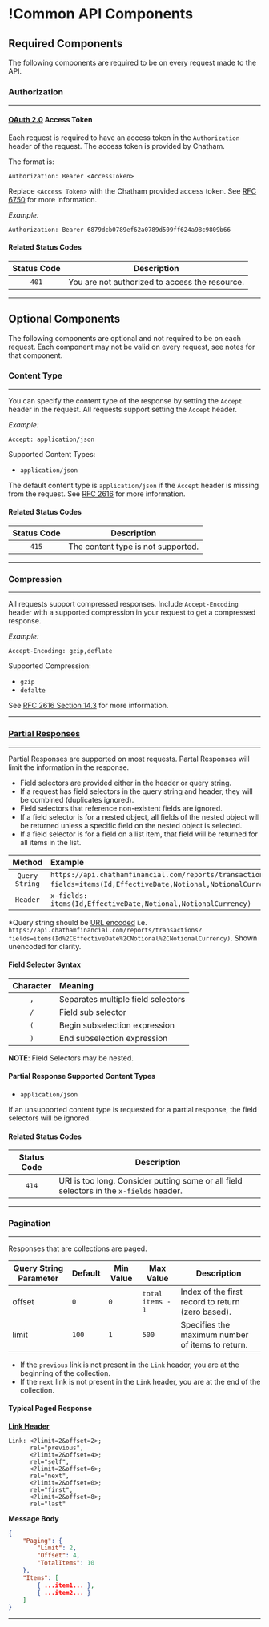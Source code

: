 !Common API Components
=======================

## Required Components
The following components are required to be on every request made to the API.

### Authorization
-----

#### **[OAuth 2.0](http://tools.ietf.org/html/rfc6749) Access Token**

Each request is required to have an access token in the `Authorization` header of the request. The access token is provided by Chatham.

The format is:

```text
Authorization: Bearer <AccessToken>
```

Replace `<Access Token>` with the Chatham provided access token. See [RFC 6750](http://tools.ietf.org/html/rfc6750) for more information.

*Example:*

```text
Authorization: Bearer 6879dcb0789ef62a0789d509ff624a98c9809b66
```
#### **Related Status Codes**

|  Status Code  | Description                                    |
| :-----------: | ---------------------------------------------- |
| `401`         | You are not authorized to access the resource. |

-----
## Optional Components
The following components are optional and not required to be on each request. Each component may not be valid on every request, see notes for that component.

### Content Type
-----
You can specify the content type of the response by setting the `Accept` header in the request. All requests support setting the `Accept` header.

*Example:*

```text
Accept: application/json
```

Supported Content Types:
* `application/json`

The default content type is `application/json` if the `Accept` header is missing from the request. See [RFC 2616](http://www.w3.org/Protocols/rfc2616/rfc2616-sec14.html) for more information.

#### **Related Status Codes**

|  Status Code  | Description                        |
| :-----------: | ---------------------------------- |
| `415`         | The content type is not supported. |

-----

### Compression

-----
All requests support compressed responses. Include `Accept-Encoding` header with a supported compression in your request to get a compressed response.

*Example:*

```text
Accept-Encoding: gzip,deflate
```

Supported Compression:

* `gzip`
* `defalte`

See [RFC 2616 Section 14.3](http://www.w3.org/Protocols/rfc2616/rfc2616-sec14.html#sec14.3) for more information.

-----

###  [Partial Responses](https://github.com/AnthonyCarl/ServiceStack.PartialResponse)

-----
Partial Responses are supported on most requests. Partal Responses will limit the information in the response. 

* Field selectors are provided either in the header or query string. 
* If a request has field selectors in the query string and header, they will be combined (duplicates ignored).
* Field selectors that reference non-existent fields are ignored.
* If a field selector is for a nested object, all fields of the nested object will be returned unless a specific field on the nested object is selected.
* If a field selector is for a field on a list item, that field will be returned for all items in the list.

| Method         | Example                                                                                                           |
|:--------------:|:------------------------------------------------------------------------------------------------------------------|
| `Query String` | `https://api.chathamfinancial.com/reports/transactions?fields=items(Id,EffectiveDate,Notional,NotionalCurrency)`* |
| `Header`       | `x-fields: items(Id,EffectiveDate,Notional,NotionalCurrency)`                                                     |
*Query string should be [URL encoded](http://meyerweb.com/eric/tools/dencoder/) i.e. `https://api.chathamfinancial.com/reports/transactions?fields=items(Id%2CEffectiveDate%2CNotional%2CNotionalCurrency)`. Shown unencoded for clarity.

#### **Field Selector Syntax**
| Character | Meaning                            |
|:---------:|:-----------------------------------|
| `,`       | Separates multiple field selectors |
| `/`       | Field sub selector                 |
| `(`       | Begin subselection expression      |
| `)`       | End subselection expression        |

**NOTE**: Field Selectors may be nested.

#### **Partial Response Supported Content Types**
* `application/json`

If an unsupported content type is requested for a partial response, the field selectors will be ignored.

#### **Related Status Codes**

|  Status Code  | Description                                                                             |
| :-----------: | --------------------------------------------------------------------------------------- |
| `414`         | URI is too long. Consider putting some or all field selectors in the `x-fields` header. |

-----

### Pagination
----
Responses that are collections are paged.

| Query String Parameter    | Default | Min Value | Max Value         | Description                                       |
| ------------------------- | ------- | --------- | ----------------- | ------------------------------------------------- |
| offset                    | `0`     | `0`       | `total items - 1` | Index of the first record to return (zero based). |
| limit                     | `100`   | `1`       | `500`             | Specifies the maximum number of items to return.  | 

* If the `previous` link is not present in the `Link` header, you are at the beginning of the collection.
* If the `next` link is not present in the `Link` header, you are at the end of the collection.

#### **Typical Paged Response**

**[Link Header](http://tools.ietf.org/html/rfc5988)**

```text
Link: <?limit=2&offset=2>;
      rel="previous",
      <?limit=2&offset=4>;
      rel="self",
      <?limit=2&offset=6>;
      rel="next",
      <?limit=2&offset=0>;
      rel="first",
      <?limit=2&offset=8>;
      rel="last"
```

**Message Body**

```json
{
    "Paging": {
        "Limit": 2,
        "Offset": 4,
        "TotalItems": 10
    },
    "Items": [
        { ...item1... },
        { ...item2... }
	]	
}
```

----
